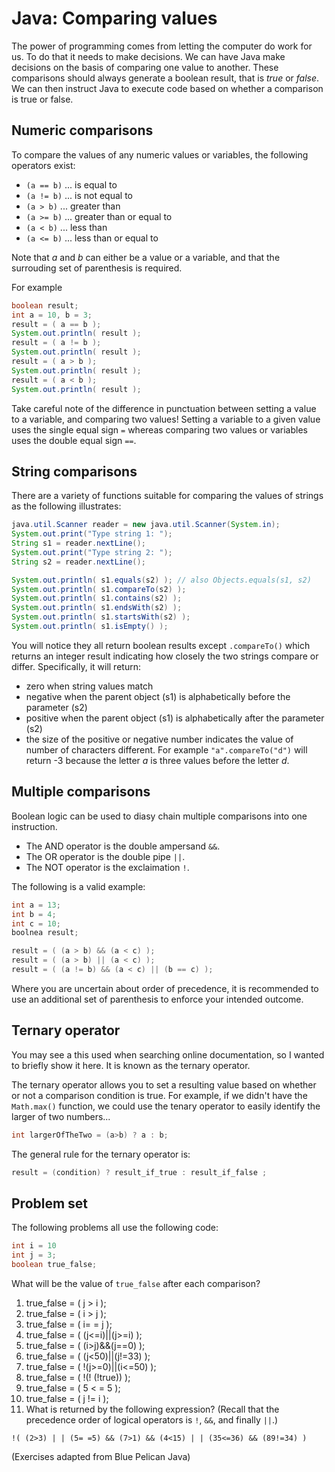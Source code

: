 # Java: Comparing values

The power of programming comes from letting the computer do work for us. To do that it needs to make decisions. We can have Java make decisions on the basis of comparing one value to another. These comparisons should always generate a boolean result, that is *true* or *false*. We can then instruct Java to execute code based on whether a comparison is true or false.

## Numeric comparisons

To compare the values of any numeric values or variables, the following operators exist:

* `(a == b)` ... is equal to
* `(a != b)` ... is not equal to
* `(a > b)` ... greater than
* `(a >= b)` ... greater than or equal to
* `(a < b)` ... less than
* `(a <= b)` ... less than or equal to

Note that *a* and *b* can either be a value or a variable, and that the surrouding set of parenthesis is required.

For example

```java
boolean result;
int a = 10, b = 3;
result = ( a == b );
System.out.println( result );
result = ( a != b );
System.out.println( result );
result = ( a > b );
System.out.println( result );
result = ( a < b );
System.out.println( result );
```

Take careful note of the difference in punctuation between setting a value to a variable, and comparing two values! Setting a variable to a given value uses the single equal sign `=` whereas comparing two values or variables uses the double equal sign `==`.

## String comparisons

There are a variety of functions suitable for comparing the values of strings as the following illustrates:

```java
java.util.Scanner reader = new java.util.Scanner(System.in);
System.out.print("Type string 1: ");
String s1 = reader.nextLine();
System.out.print("Type string 2: ");
String s2 = reader.nextLine();

System.out.println( s1.equals(s2) ); // also Objects.equals(s1, s2)
System.out.println( s1.compareTo(s2) );
System.out.println( s1.contains(s2) );
System.out.println( s1.endsWith(s2) );
System.out.println( s1.startsWith(s2) );
System.out.println( s1.isEmpty() );
```

You will notice they all return boolean results except `.compareTo()` which returns an integer result indicating how closely the two strings compare or differ. Specifically, it will return:

* zero when string values match
* negative when the parent object (s1) is alphabetically before the parameter (s2)
* positive when the parent object (s1) is alphabetically after the parameter (s2)
* the size of the positive or negative number indicates the value of number of characters different. For example `"a".compareTo("d")` will return -3 because the letter *a* is three values before the letter *d*.

## Multiple comparisons

Boolean logic can be used to diasy chain multiple comparisons into one instruction.

* The AND operator is the double ampersand `&&`.
* The OR operator is the double pipe `||`.
* The NOT operator is the exclaimation `!`.

The following is a valid example:

```java
int a = 13;
int b = 4;
int c = 10;
boolnea result;

result = ( (a > b) && (a < c) );
result = ( (a > b) || (a < c) );
result = ( (a != b) && (a < c) || (b == c) );
```

Where you are uncertain about order of precedence, it is recommended to use an additional set of parenthesis to enforce your intended outcome.

## Ternary operator

You may see a this used when searching online documentation, so I wanted to briefly show it here. It is known as the ternary operator.

The ternary operator allows you to set a resulting value based on whether or not a comparison condition is true. For example, if we didn't have the `Math.max()` function, we could use the tenary operator to easily identify the larger of two numbers...

```java
int largerOfTheTwo = (a>b) ? a : b;
```

The general rule for the ternary operator is:

```java
result = (condition) ? result_if_true : result_if_false ;
```

## Problem set

The following problems all use the following code:

```java
int i = 10
int j = 3;
boolean true_false;
```

What will be the value of `true_false` after each comparison?

1. true_false = ( j > i );
2. true_false = ( i > j );
3. true_false = ( i= = j );
4. true_false = ( (j<=i)||(j>=i) );
5. true_false = ( (i>j)&&(j==0) );
6. true_false = ( (j<50)||(j!=33) );
7. true_false = ( !(j>=0)||(i<=50) );
8. true_false = ( !(! (!true)) );
9. true_false = ( 5 < = 5 );
10. true_false = ( j != i );
11. What is returned by the following expression? (Recall that the precedence order of logical operators is `!`, `&&`, and finally `||`.)

`!( (2>3) | | (5= =5) && (7>1) && (4<15) | | (35<=36) && (89!=34) )`

(Exercises adapted from Blue Pelican Java)

